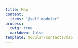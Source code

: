 ```yaml
---
title: Map
content:
  items: "@self.modular"
process:
  twig: true
  markdown: false
template: modular/contacts/map
---
```

